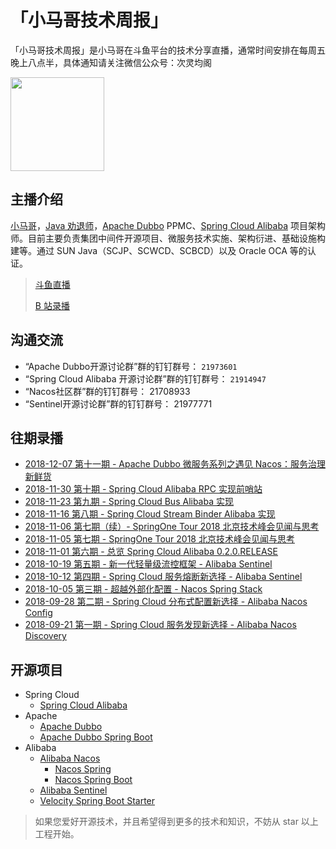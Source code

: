 # 「小马哥技术周报」

「小马哥技术周报」是小马哥在斗鱼平台的技术分享直播，通常时间安排在每周五晚上八点半，具体通知请关注微信公众号：次灵均阁

<img src="https://mercyblitz.github.io/books/thinking-in-spring-boot/assets/my_mp_qrcode.jpg" width="150" height="150" align="middle"></img>




## 主播介绍

[小马哥](https://mercyblitz.github.io/about/)，[Java 劝退师](https://www.douyu.com/mercyblitz)，[Apache Dubbo](https://dubbo.apache.org/) PPMC、[Spring Cloud Alibaba](https://github.com/spring-cloud-incubator/spring-cloud-alibaba) 项目架构师。目前主要负责集团中间件开源项目、微服务技术实施、架构衍进、基础设施构建等。通过 SUN Java（SCJP、SCWCD、SCBCD）以及 Oracle OCA 等的认证。

> [斗鱼直播](https://www.douyu.com/mercyblitz)
> 
> [B 站录播](http://space.bilibili.com/327910845/channel/detail?cid=52311)




## 沟通交流

- “Apache Dubbo开源讨论群”群的钉钉群号： `21973601`
- “Spring Cloud Alibaba 开源讨论群”群的钉钉群号： `21914947`
- “Nacos社区群”群的钉钉群号： 21708933
- “Sentinel开源讨论群”群的钉钉群号： 21977771




## 往期录播

- [2018-12-07 第十一期 - Apache Dubbo 微服务系列之遇见 Nacos：服务治理新鲜货](https://www.bilibili.com/video/av37654812)
- [2018-11-30 第十期 - Spring Cloud Alibaba RPC 实现前哨站](https://www.bilibili.com/video/av37235663)
- [2018-11-23 第九期 - Spring Cloud Bus Alibaba 实现](https://www.bilibili.com/video/av36616156)
- [2018-11-16 第八期 - Spring Cloud Stream Binder Alibaba 实现](https://www.bilibili.com/video/av36114167)
- [2018-11-06 第七期（续）- SpringOne Tour 2018 北京技术峰会见闻与思考](https://www.bilibili.com/video/av35456227)
- [2018-11-05 第七期 - SpringOne Tour 2018 北京技术峰会见闻与思考](https://www.bilibili.com/video/av35455242)
- [2018-11-01 第六期 - 总览 Spring Cloud Alibaba 0.2.0.RELEASE](https://www.bilibili.com/video/av35093260)
- [2018-10-19 第五期 - 新一代轻量级流控框架 - Alibaba Sentinel](https://www.bilibili.com/video/av34192135)
- [2018-10-12 第四期 - Spring Cloud 服务熔断新选择 - Alibaba Sentinel](https://www.bilibili.com/video/av33707793)
- [2018-10-05 第三期 - 超越外部化配置 - Nacos Spring Stack](https://www.bilibili.com/video/av33216900)
- [2018-09-28 第二期 - Spring Cloud 分布式配置新选择 - Alibaba Nacos Config](https://www.bilibili.com/video/av32723734)
- [2018-09-21 第一期 - Spring Cloud 服务发现新选择 - Alibaba Nacos Discovery](https://www.bilibili.com/video/av32191103)




## 开源项目

- Spring Cloud
  - [Spring Cloud Alibaba](https://github.com/spring-cloud-incubator/spring-cloud-alibaba)
- Apache
    - [Apache Dubbo](https://github.com/apache/incubator-dubbo)
    - [Apache Dubbo Spring Boot](https://github.com/apache/incubator-dubbo-spring-boot-project) 
- Alibaba
    - [Alibaba Nacos](https://github.com/alibaba/nacos)
        - [Nacos Spring](https://github.com/nacos-group/nacos-spring-project)
        - [Nacos Spring Boot](https://github.com/nacos-group/nacos-spring-boot-project)
    - [Alibaba Sentinel](https://github.com/alibaba/Sentinel)
    - [Velocity Spring Boot Starter](https://github.com/alibaba/velocity-spring-boot-project)

> 如果您爱好开源技术，并且希望得到更多的技术和知识，不妨从 star 以上工程开始。
